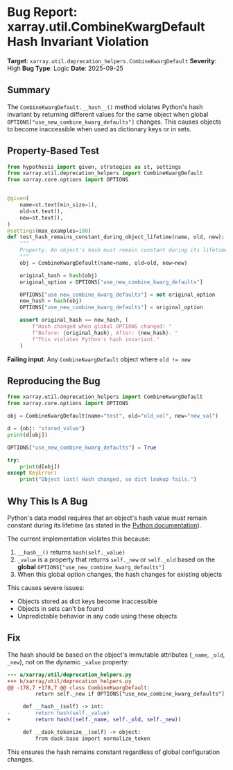 # Bug Report: xarray.util.CombineKwargDefault Hash Invariant Violation

**Target**: `xarray.util.deprecation_helpers.CombineKwargDefault`
**Severity**: High
**Bug Type**: Logic
**Date**: 2025-09-25

## Summary

The `CombineKwargDefault.__hash__()` method violates Python's hash invariant by returning different values for the same object when global `OPTIONS["use_new_combine_kwarg_defaults"]` changes. This causes objects to become inaccessible when used as dictionary keys or in sets.

## Property-Based Test

```python
from hypothesis import given, strategies as st, settings
from xarray.util.deprecation_helpers import CombineKwargDefault
from xarray.core.options import OPTIONS


@given(
    name=st.text(min_size=1),
    old=st.text(),
    new=st.text(),
)
@settings(max_examples=100)
def test_hash_remains_constant_during_object_lifetime(name, old, new):
    """
    Property: An object's hash must remain constant during its lifetime.
    """
    obj = CombineKwargDefault(name=name, old=old, new=new)

    original_hash = hash(obj)
    original_option = OPTIONS["use_new_combine_kwarg_defaults"]

    OPTIONS["use_new_combine_kwarg_defaults"] = not original_option
    new_hash = hash(obj)
    OPTIONS["use_new_combine_kwarg_defaults"] = original_option

    assert original_hash == new_hash, (
        f"Hash changed when global OPTIONS changed! "
        f"Before: {original_hash}, After: {new_hash}. "
        f"This violates Python's hash invariant."
    )
```

**Failing input**: Any `CombineKwargDefault` object where `old != new`

## Reproducing the Bug

```python
from xarray.util.deprecation_helpers import CombineKwargDefault
from xarray.core.options import OPTIONS

obj = CombineKwargDefault(name="test", old="old_val", new="new_val")

d = {obj: "stored_value"}
print(d[obj])

OPTIONS["use_new_combine_kwarg_defaults"] = True

try:
    print(d[obj])
except KeyError:
    print("Object lost! Hash changed, so dict lookup fails.")
```

## Why This Is A Bug

Python's data model requires that an object's hash value must remain constant during its lifetime (as stated in the [Python documentation](https://docs.python.org/3/reference/datamodel.html#object.__hash__)).

The current implementation violates this because:

1. `__hash__()` returns `hash(self._value)`
2. `_value` is a property that returns `self._new` or `self._old` based on the **global** `OPTIONS["use_new_combine_kwarg_defaults"]`
3. When this global option changes, the hash changes for existing objects

This causes severe issues:
- Objects stored as dict keys become inaccessible
- Objects in sets can't be found
- Unpredictable behavior in any code using these objects

## Fix

The hash should be based on the object's immutable attributes (`_name`, `_old`, `_new`), not on the dynamic `_value` property:

```diff
--- a/xarray/util/deprecation_helpers.py
+++ b/xarray/util/deprecation_helpers.py
@@ -178,7 +178,7 @@ class CombineKwargDefault:
         return self._new if OPTIONS["use_new_combine_kwarg_defaults"] else self._old

     def __hash__(self) -> int:
-        return hash(self._value)
+        return hash((self._name, self._old, self._new))

     def __dask_tokenize__(self) -> object:
         from dask.base import normalize_token
```

This ensures the hash remains constant regardless of global configuration changes.